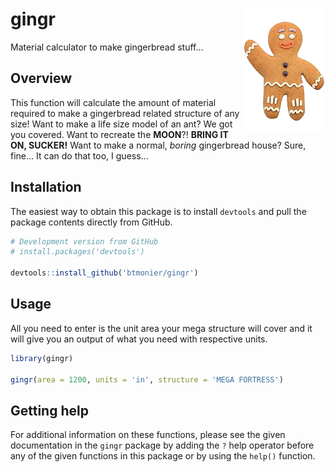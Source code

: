gingr <img src="gingerbread-man.png" align="right" />
============================================
Material calculator to make gingerbread stuff...

Overview
--------
This function will calculate the amount of material required to make a gingerbread related structure of any size! Want to make a life size model of an ant? We got you covered. Want to recreate the **MOON**?! **BRING IT ON, SUCKER!** Want to make a normal, *boring* gingerbread house? Sure, fine... It can do that too, I guess... 

Installation
------------
The easiest way to obtain this package is to install `devtools` and pull the package contents directly from GitHub.

``` r
# Development version from GitHub
# install.packages('devtools')

devtools::install_github('btmonier/gingr')
```

Usage
-----
 All you need to enter is the unit area your mega structure will cover and it will give you an output of what you need with respective units.
 
 ```r
 library(gingr)
 
 gingr(area = 1200, units = 'in', structure = 'MEGA FORTRESS')
 ```
 
Getting help
------------

For additional information on these functions, please see the given documentation in the `gingr` package by adding the `?` help operator before any of the given functions in this package or by using the `help()` function. 

